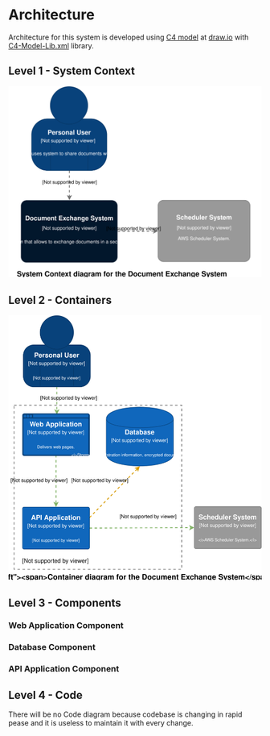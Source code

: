 # Architecture

Architecture for this system is developed using [C4 model](https://c4model.com/)  at [draw.io](https://draw.io/) with [C4-Model-Lib.xml](C4-Model-Lib.xml) library.

## Level 1 - System Context

<img src="Level1-Context.svg">

## Level 2 -  Containers

<img src="Level2-Containers.svg">

## Level 3 - Components
### Web Application Component
### Database Component
### API Application Component

## Level 4 - Code
There will be no Code diagram because codebase is changing in rapid pease and it is useless to maintain it with every change.